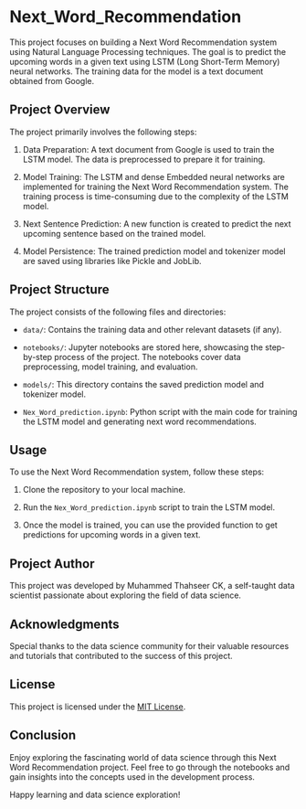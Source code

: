 

# Next_Word_Recommendation

This project focuses on building a Next Word Recommendation system using Natural Language Processing techniques. The goal is to predict the upcoming words in a given text using LSTM (Long Short-Term Memory) neural networks. The training data for the model is a text document obtained from Google.

## Project Overview

The project primarily involves the following steps:

1. Data Preparation: A text document from Google is used to train the LSTM model. The data is preprocessed to prepare it for training.

2. Model Training: The LSTM and dense Embedded neural networks are implemented for training the Next Word Recommendation system. The training process is time-consuming due to the complexity of the LSTM model.

3. Next Sentence Prediction: A new function is created to predict the next upcoming sentence based on the trained model.

4. Model Persistence: The trained prediction model and tokenizer model are saved using libraries like Pickle and JobLib.

## Project Structure

The project consists of the following files and directories:

- `data/`: Contains the training data and other relevant datasets (if any).

- `notebooks/`: Jupyter notebooks are stored here, showcasing the step-by-step process of the project. The notebooks cover data preprocessing, model training, and evaluation.

- `models/`: This directory contains the saved prediction model and tokenizer model.

- `Nex_Word_prediction.ipynb`: Python script with the main code for training the LSTM model and generating next word recommendations.



## Usage

To use the Next Word Recommendation system, follow these steps:

1. Clone the repository to your local machine.

2. Run the `Nex_Word_prediction.ipynb` script to train the LSTM model.

3. Once the model is trained, you can use the provided function to get predictions for upcoming words in a given text.

## Project Author

This project was developed by Muhammed Thahseer CK, a self-taught data scientist passionate about exploring the field of data science.

## Acknowledgments

Special thanks to the data science community for their valuable resources and tutorials that contributed to the success of this project.

## License

This project is licensed under the [MIT License](https://opensource.org/licenses/MIT).

## Conclusion

Enjoy exploring the fascinating world of data science through this Next Word Recommendation project. Feel free to go through the notebooks and gain insights into the concepts used in the development process.

Happy learning and data science exploration!
